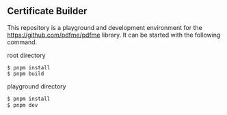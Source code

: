 ## Certificate Builder

This repository is a playground and development environment for the https://github.com/pdfme/pdfme library.
It can be started with the following command.

root directory

```
$ pnpm install
$ pnpm build
```

playground directory

```cmd
$ pnpm install
$ pnpm dev
```
